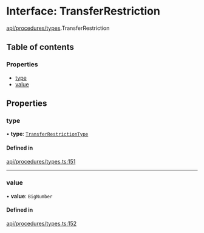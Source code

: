 # Interface: TransferRestriction

[api/procedures/types](../wiki/api.procedures.types).TransferRestriction

## Table of contents

### Properties

- [type](../wiki/api.procedures.types.TransferRestriction#type)
- [value](../wiki/api.procedures.types.TransferRestriction#value)

## Properties

### type

• **type**: [`TransferRestrictionType`](../wiki/api.procedures.types.TransferRestrictionType)

#### Defined in

[api/procedures/types.ts:151](https://github.com/PolymeshAssociation/polymesh-sdk/blob/46129005/src/api/procedures/types.ts#L151)

___

### value

• **value**: `BigNumber`

#### Defined in

[api/procedures/types.ts:152](https://github.com/PolymeshAssociation/polymesh-sdk/blob/46129005/src/api/procedures/types.ts#L152)

